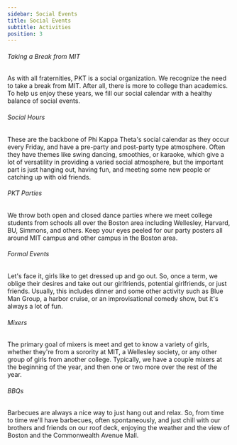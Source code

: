 ```yaml
---
sidebar: Social Events
title: Social Events
subtitle: Activities
position: 3
---
```

###### Taking a Break from MIT

As with all fraternities, PKT is a social organization. We recognize the need to take a break from MIT. After all, there is more to college than academics. To help us enjoy these years, we fill our social calendar with a healthy balance of social events.

###### Social Hours

These are the backbone of Phi Kappa Theta's social calendar as they occur every Friday, and have a pre-party and post-party type atmosphere. Often they have themes like swing dancing, smoothies, or karaoke, which give a lot of versatility in providing a varied social atmosphere, but the important part is just hanging out, having fun, and meeting some new people or catching up with old friends.

###### PKT Parties

We throw both open and closed dance parties where we meet college students from schools all over the Boston area including Wellesley, Harvard, BU, Simmons, and others. Keep your eyes peeled for our party posters all around MIT campus and other campus in the Boston area.

###### Formal Events

Let's face it, girls like to get dressed up and go out. So, once a term, we oblige their desires and take out our girlfriends, potential girlfriends, or just friends. Usually, this includes dinner and some other activity such as Blue Man Group, a harbor cruise, or an improvisational comedy show, but it's always a lot of fun.

###### Mixers

The primary goal of mixers is meet and get to know a variety of girls, whether they're from a sorority at MIT, a Wellesley society, or any other group of girls from another college. Typically, we have a couple mixers at the beginning of the year, and then one or two more over the rest of the year.

###### BBQs

Barbecues are always a nice way to just hang out and relax. So, from time to time we'll have barbecues, often spontaneously, and just chill with our brothers and friends on our roof deck, enjoying the weather and the view of Boston and the Commonwealth Avenue Mall.

